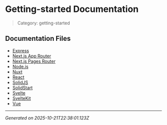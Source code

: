 # Getting-started Documentation

> Category: getting-started

## Documentation Files

- [Express](./express.md)
- [Next.js App Router](./nextjs-app-router.md)
- [Next.js Pages Router](./nextjs-pages-router.md)
- [Node.js](./nodejs.md)
- [Nuxt](./nuxt.md)
- [React](./react.md)
- [SolidJS](./solidjs.md)
- [SolidStart](./solidstart.md)
- [Svelte](./svelte.md)
- [SvelteKit](./sveltekit.md)
- [Vue](./vue.md)


---

*Generated on 2025-10-21T22:38:01.123Z*
